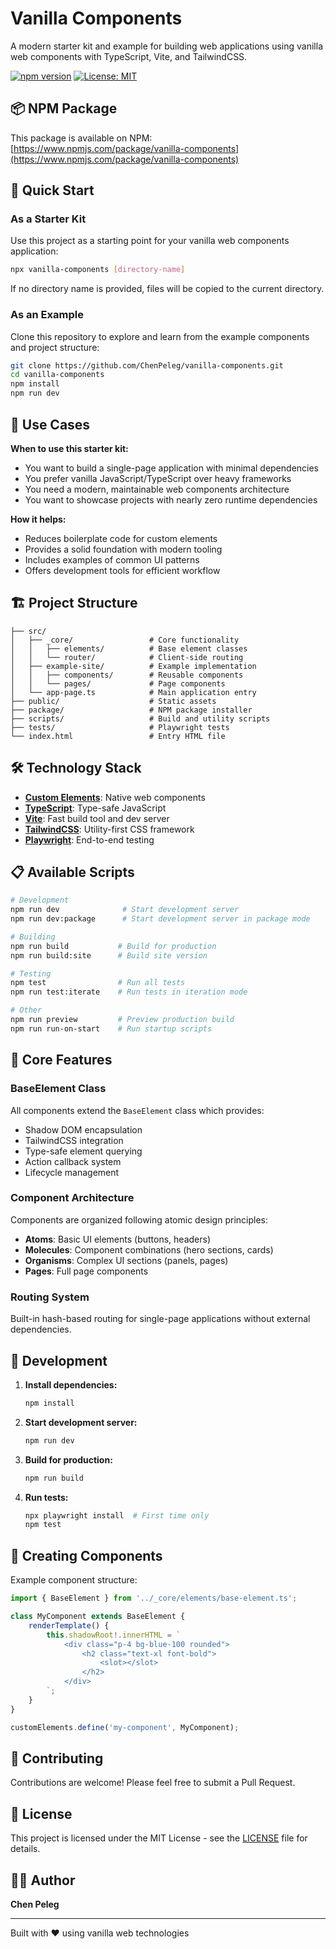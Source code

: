 # Vanilla Components

A modern starter kit and example for building web applications using vanilla web components with TypeScript, Vite, and TailwindCSS.

[![npm version](https://img.shields.io/npm/v/vanilla-components.svg)](https://www.npmjs.com/package/vanilla-components)
[![License: MIT](https://img.shields.io/badge/License-MIT-yellow.svg)](https://opensource.org/licenses/MIT)

## 📦 NPM Package

This package is available on NPM: [https://www.npmjs.com/package/vanilla-components](https://www.npmjs.com/package/vanilla-components)

## 🚀 Quick Start

### As a Starter Kit

Use this project as a starting point for your vanilla web components application:

```bash
npx vanilla-components [directory-name]
```

If no directory name is provided, files will be copied to the current directory.

### As an Example

Clone this repository to explore and learn from the example components and project structure:

```bash
git clone https://github.com/ChenPeleg/vanilla-components.git
cd vanilla-components
npm install
npm run dev
```

## 🎯 Use Cases

**When to use this starter kit:**
- You want to build a single-page application with minimal dependencies
- You prefer vanilla JavaScript/TypeScript over heavy frameworks
- You need a modern, maintainable web components architecture
- You want to showcase projects with nearly zero runtime dependencies

**How it helps:**
- Reduces boilerplate code for custom elements
- Provides a solid foundation with modern tooling
- Includes examples of common UI patterns
- Offers development tools for efficient workflow

## 🏗️ Project Structure

```
├── src/
│   ├── _core/                 # Core functionality
│   │   ├── elements/          # Base element classes
│   │   └── router/            # Client-side routing
│   ├── example-site/          # Example implementation
│   │   ├── components/        # Reusable components
│   │   └── pages/             # Page components
│   └── app-page.ts            # Main application entry
├── public/                    # Static assets
├── package/                   # NPM package installer
├── scripts/                   # Build and utility scripts
├── tests/                     # Playwright tests
└── index.html                 # Entry HTML file
```

## 🛠️ Technology Stack

- **[Custom Elements](https://developer.mozilla.org/en-US/docs/Web/API/Web_components/Using_custom_elements)**: Native web components
- **[TypeScript](https://www.typescriptlang.org/)**: Type-safe JavaScript
- **[Vite](https://vite.dev/)**: Fast build tool and dev server
- **[TailwindCSS](https://tailwindcss.com/)**: Utility-first CSS framework
- **[Playwright](https://playwright.dev/)**: End-to-end testing

## 📋 Available Scripts

```bash
# Development
npm run dev              # Start development server
npm run dev:package      # Start development server in package mode

# Building
npm run build           # Build for production
npm run build:site      # Build site version

# Testing
npm test                # Run all tests
npm run test:iterate    # Run tests in iteration mode

# Other
npm run preview         # Preview production build
npm run run-on-start    # Run startup scripts
```

## 🧩 Core Features

### BaseElement Class

All components extend the `BaseElement` class which provides:

- Shadow DOM encapsulation
- TailwindCSS integration
- Type-safe element querying
- Action callback system
- Lifecycle management

### Component Architecture

Components are organized following atomic design principles:
- **Atoms**: Basic UI elements (buttons, headers)
- **Molecules**: Component combinations (hero sections, cards)
- **Organisms**: Complex UI sections (panels, pages)
- **Pages**: Full page components

### Routing System

Built-in hash-based routing for single-page applications without external dependencies.

## 🔧 Development

1. **Install dependencies:**
   ```bash
   npm install
   ```

2. **Start development server:**
   ```bash
   npm run dev
   ```

3. **Build for production:**
   ```bash
   npm run build
   ```

4. **Run tests:**
   ```bash
   npx playwright install  # First time only
   npm test
   ```

## 📝 Creating Components

Example component structure:

```typescript
import { BaseElement } from '../_core/elements/base-element.ts';

class MyComponent extends BaseElement {
    renderTemplate() {
        this.shadowRoot!.innerHTML = `
            <div class="p-4 bg-blue-100 rounded">
                <h2 class="text-xl font-bold">
                    <slot></slot>
                </h2>
            </div>
        `;
    }
}

customElements.define('my-component', MyComponent);
```

## 🤝 Contributing

Contributions are welcome! Please feel free to submit a Pull Request.

## 📄 License

This project is licensed under the MIT License - see the [LICENSE](LICENSE) file for details.

## 👨‍💻 Author

**Chen Peleg**

---

Built with ❤️ using vanilla web technologies

